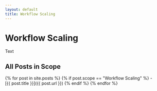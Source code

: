 ```yaml
---
layout: default
title: Workflow Scaling
---
```


# Workflow Scaling

Text

## All Posts in Scope

{% for post in site.posts %}
  {% if post.scope == "Workflow Scaling" %}
    - [{{ post.title }}]({{ post.url }})
  {% endif %}
{% endfor %}
